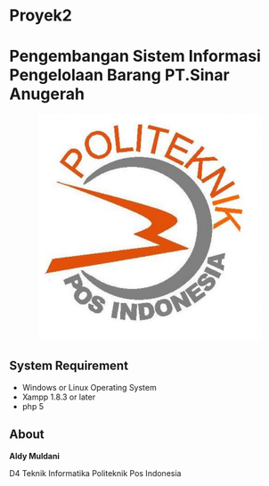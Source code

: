 # Proyek2

# Pengembangan Sistem Informasi Pengelolaan Barang PT.Sinar Anugerah 

<p align="center">
  <img src="/img/proposal/Poltekpos_Logo.jpg" width="400px">
</p>

## System Requirement
* Windows or Linux Operating System
* Xampp 1.8.3 or later
* php 5

## About
**Aldy Muldani**

D4 Teknik Informatika Politeknik Pos Indonesia
